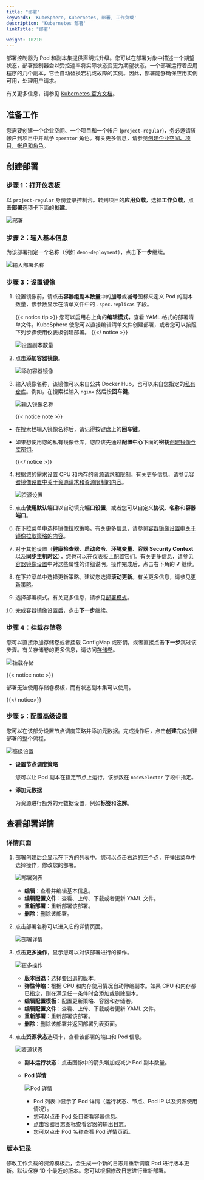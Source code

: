 ```yaml
---
title: "部署"
keywords: 'KubeSphere, Kubernetes, 部署, 工作负载'
description: 'Kubernetes 部署'
linkTitle: "部署"

weight: 10210
---
```


部署控制器为 Pod 和副本集提供声明式升级。您可以在部署对象中描述一个期望状态，部署控制器会以受控速率将实际状态变更为期望状态。一个部署运行着应用程序的几个副本，它会自动替换宕机或故障的实例。因此，部署能够确保应用实例可用，处理用户请求。

有关更多信息，请参见 [Kubernetes 官方文档](https://kubernetes.io/zh/docs/concepts/workloads/controllers/deployment/)。

## 准备工作

您需要创建一个企业空间、一个项目和一个帐户 (`project-regular`)，务必邀请该帐户到项目中并赋予 `operator` 角色。有关更多信息，请参见[创建企业空间、项目、帐户和角色](../../../quick-start/create-workspace-and-project/)。

## 创建部署

### 步骤 1：打开仪表板

以 `project-regular` 身份登录控制台。转到项目的**应用负载**，选择**工作负载**，点击**部署**选项卡下面的**创建**。

![部署](/images/docs/zh-cn/project-user-guide/application-workloads/deployments/deployments.PNG)

### 步骤 2：输入基本信息

为该部署指定一个名称（例如 `demo-deployment`），点击**下一步**继续。

![输入部署名称](/images/docs/zh-cn/project-user-guide/application-workloads/deployments/deployment-name.PNG)

### 步骤 3：设置镜像

1. 设置镜像前，请点击**容器组副本数量**中的**加号**或**减号**图标来定义 Pod 的副本数量，该参数显示在清单文件中的 `.spec.replicas` 字段。

    {{< notice tip >}}
您可以启用右上角的**编辑模式**，查看 YAML 格式的部署清单文件。KubeSphere 使您可以直接编辑清单文件创建部署，或者您可以按照下列步骤使用仪表板创建部署。
    {{</ notice >}}

    ![设置副本数量](/images/docs/zh-cn/project-user-guide/application-workloads/deployments/replica-number.PNG)

2. 点击**添加容器镜像**。

    ![添加容器镜像](/images/docs/zh-cn/project-user-guide/application-workloads/deployments/add-container-image.PNG)

3. 输入镜像名称，该镜像可以来自公共 Docker Hub，也可以来自您指定的[私有仓库](../../../project-user-guide/configuration/image-registry/)。例如，在搜索栏输入 `nginx` 然后按**回车键**。

    ![输入镜像名称](/images/docs/zh-cn/project-user-guide/application-workloads/deployments/input-image-name.PNG)

    {{< notice note >}}

- 在搜索栏输入镜像名称后，请记得按键盘上的**回车键**。
- 如果想使用您的私有镜像仓库，您应该先通过**配置中心**下面的**密钥**[创建镜像仓库密钥](../../../project-user-guide/configuration/image-registry/)。

    {{</ notice >}}

4. 根据您的需求设置 CPU 和内存的资源请求和限制。有关更多信息，请参见[容器镜像设置中关于资源请求和资源限制的内容](../../../project-user-guide/application-workloads/container-image-settings/#添加容器镜像)。

    ![资源设置](/images/docs/zh-cn/project-user-guide/application-workloads/deployments/resource-setting.PNG)

5. 点击**使用默认端口**以自动填充**端口设置**，或者您可以自定义**协议**、**名称**和**容器端口**。

6. 在下拉菜单中选择镜像拉取策略。有关更多信息，请参见[容器镜像设置中关于镜像拉取策略的内容](../../../project-user-guide/application-workloads/container-image-settings/#添加容器镜像)。

7. 对于其他设置（**健康检查器**、**启动命令**、**环境变量**、**容器 Security Context** 以及**同步主机时区**），您也可以在仪表板上配置它们。有关更多信息，请参见[容器镜像设置](../../../project-user-guide/application-workloads/container-image-settings/#添加容器镜像)中对这些属性的详细说明。操作完成后，点击右下角的 **√** 继续。

8. 在下拉菜单中选择更新策略。建议您选择**滚动更新**。有关更多信息，请参见[更新策略](../../../project-user-guide/application-workloads/container-image-settings/#更新策略)。

9. 选择部署模式。有关更多信息，请参见[部署模式](../../../project-user-guide/application-workloads/container-image-settings/#部署模式)。

10. 完成容器镜像设置后，点击**下一步**继续。

### 步骤 4：挂载存储卷

您可以直接添加存储卷或者挂载 ConfigMap 或密钥，或者直接点击**下一步**跳过该步骤。有关存储卷的更多信息，请访问[存储卷](../../../project-user-guide/storage/volumes/#挂载存储卷)。

![挂载存储](/images/docs/zh-cn/project-user-guide/application-workloads/deployments/mount-volumes.PNG)

{{< notice note >}}

部署无法使用存储卷模板，而有状态副本集可以使用。

{{</ notice>}}

### 步骤 5：配置高级设置

您可以在该部分设置节点调度策略并添加元数据。完成操作后，点击**创建**完成创建部署的整个流程。

![高级设置](/images/docs/zh-cn/project-user-guide/application-workloads/deployments/advanced-settings.PNG)

- **设置节点调度策略**

  您可以让 Pod 副本在指定节点上运行。该参数在 `nodeSelector` 字段中指定。

- **添加元数据**

  为资源进行额外的元数据设置，例如**标签**和**注解**。

## 查看部署详情

### 详情页面

1. 部署创建后会显示在下方的列表中。您可以点击右边的三个点，在弹出菜单中选择操作，修改您的部署。

    ![部署列表](/images/docs/zh-cn/project-user-guide/application-workloads/deployments/deployment-listed.PNG)

    - **编辑**：查看并编辑基本信息。
    - **编辑配置文件**：查看、上传、下载或者更新 YAML 文件。
    - **重新部署**：重新部署该部署。
    - **删除**：删除该部署。

2. 点击部署名称可以进入它的详情页面。

    ![部署详情](/images/docs/zh-cn/project-user-guide/application-workloads/deployments/deployment-detail-page.PNG)

3. 点击**更多操作**，显示您可以对该部署进行的操作。

    ![更多操作](/images/docs/zh-cn/project-user-guide/application-workloads/deployments/more-actions.PNG)

    - **版本回退**：选择要回退的版本。
    - **弹性伸缩**：根据 CPU 和内存使用情况自动伸缩副本。如果 CPU 和内存都已指定，则在满足任一条件时会添加或删除副本。
    - **编辑配置模板**：配置更新策略、容器和存储卷。
    - **编辑配置文件**：查看、上传、下载或者更新 YAML 文件。
    - **重新部署**：重新部署该部署。
    - **删除**：删除该部署并返回部署列表页面。

4. 点击**资源状态**选项卡，查看该部署的端口和 Pod 信息。

    ![资源状态](/images/docs/zh-cn/project-user-guide/application-workloads/deployments/resource-status.PNG)

    - **副本运行状态**：点击图像中的箭头增加或减少 Pod 副本数量。
    - **Pod 详情**

        ![Pod 详情](/images/docs/zh-cn/project-user-guide/application-workloads/deployments/pod-details.PNG)

        - Pod 列表中显示了 Pod 详情（运行状态、节点、Pod IP 以及资源使用情况）。
        - 您可以点击 Pod 条目查看容器信息。
        - 点击容器日志图标查看容器的输出日志。
        - 您可以点击 Pod 名称查看 Pod 详情页面。

### 版本记录

修改工作负载的资源模板后，会生成一个新的日志并重新调度 Pod 进行版本更新。默认保存 10 个最近的版本。您可以根据修改日志进行重新部署。

